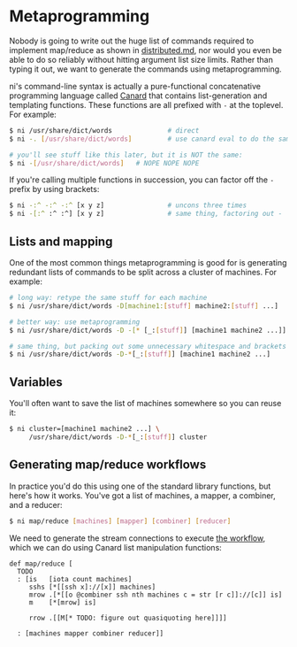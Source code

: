 # Metaprogramming
Nobody is going to write out the huge list of commands required to implement
map/reduce as shown in [distributed.md](distributed.md), nor would you even be
able to do so reliably without hitting argument list size limits. Rather than
typing it out, we want to generate the commands using metaprogramming.

ni's command-line syntax is actually a pure-functional concatenative
programming language called [Canard](https://github.com/spencertipping/canard)
that contains list-generation and templating functions. These functions are all
prefixed with `-` at the toplevel. For example:

```sh
$ ni /usr/share/dict/words              # direct
$ ni -. [/usr/share/dict/words]         # use canard eval to do the same thing

# you'll see stuff like this later, but it is NOT the same:
$ ni -[/usr/share/dict/words]   # NOPE NOPE NOPE
```

If you're calling multiple functions in succession, you can factor off the `-`
prefix by using brackets:

```sh
$ ni -:^ -:^ -:^ [x y z]                # uncons three times
$ ni -[:^ :^ :^] [x y z]                # same thing, factoring out -
```

## Lists and mapping
One of the most common things metaprogramming is good for is generating
redundant lists of commands to be split across a cluster of machines. For
example:

```sh
# long way: retype the same stuff for each machine
$ ni /usr/share/dict/words -D[machine1:[stuff] machine2:[stuff] ...]

# better way: use metaprogramming
$ ni /usr/share/dict/words -D -[* [_:[stuff]] [machine1 machine2 ...]]

# same thing, but packing out some unnecessary whitespace and brackets
$ ni /usr/share/dict/words -D-*[_:[stuff]] [machine1 machine2 ...]
```

## Variables
You'll often want to save the list of machines somewhere so you can reuse it:

```sh
$ ni cluster=[machine1 machine2 ...] \
     /usr/share/dict/words -D-*[_:[stuff]] cluster
```

## Generating map/reduce workflows
In practice you'd do this using one of the standard library functions, but
here's how it works. You've got a list of machines, a mapper, a combiner, and a
reducer:

```sh
$ ni map/reduce [machines] [mapper] [combiner] [reducer]
```

We need to generate the stream connections to execute [the
workflow](distributed.md), which we can do using Canard list manipulation
functions:

```
def map/reduce [
  TODO
  : [is   [iota count machines]
     sshs [*[[ssh x]://[x]] machines]
     mrow .[*[[o @combiner ssh nth machines c = str [r c]]://[c]] is]
     m    [*[mrow] is]

     rrow .[[M[* TODO: figure out quasiquoting here]]]]

  : [machines mapper combiner reducer]]
```
